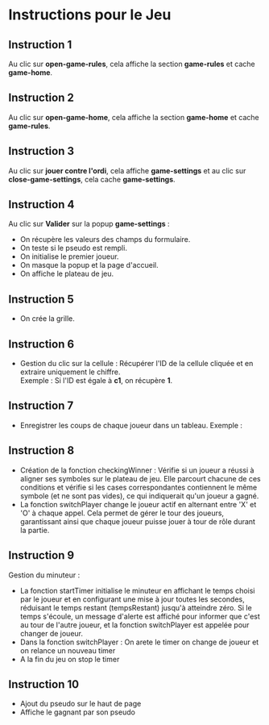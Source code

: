 # Instructions pour le Jeu

## Instruction 1

Au clic sur **open-game-rules**, cela affiche la section **game-rules** et cache **game-home**.

## Instruction 2

Au clic sur **open-game-home**, cela affiche la section **game-home** et cache **game-rules**.

## Instruction 3

Au clic sur **jouer contre l'ordi**, cela affiche **game-settings** et au clic sur **close-game-settings**, cela cache **game-settings**.

## Instruction 4

Au clic sur **Valider** sur la popup **game-settings** :

- On récupère les valeurs des champs du formulaire.
- On teste si le pseudo est rempli.
- On initialise le premier joueur.
- On masque la popup et la page d'accueil.
- On affiche le plateau de jeu.

## Instruction 5

- On crée la grille.

## Instruction 6

- Gestion du clic sur la cellule : Récupérer l'ID de la cellule cliquée et en extraire uniquement le chiffre.  
  Exemple : Si l'ID est égale à **c1**, on récupère **1**.

## Instruction 7

- Enregistrer les coups de chaque joueur dans un tableau. Exemple :

## Instruction 8

- Création de la fonction checkingWinner : Vérifie si un joueur a réussi à aligner ses symboles sur le plateau de jeu. Elle parcourt chacune de ces conditions et vérifie si les cases correspondantes contiennent le même symbole (et ne sont pas vides), ce qui indiquerait qu'un joueur a gagné.
- La fonction switchPlayer change le joueur actif en alternant entre 'X' et 'O' à chaque appel. Cela permet de gérer le tour des joueurs, garantissant ainsi que chaque joueur puisse jouer à tour de rôle durant la partie.

## Instruction 9

Gestion du minuteur :

- La fonction startTimer initialise le minuteur en affichant le temps choisi par le joueur et en configurant une mise à jour toutes les secondes, réduisant le temps restant (tempsRestant) jusqu'à atteindre zéro. Si le temps s'écoule, un message d'alerte est affiché pour informer que c'est au tour de l'autre joueur, et la fonction switchPlayer est appelée pour changer de joueur.
- Dans la fonction switchPlayer : On arete le timer on change de joueur et on relance un nouveau timer
- A la fin du jeu on stop le timer

## Instruction 10
- Ajout du pseudo sur le haut de page
- Affiche le gagnant par son pseudo
